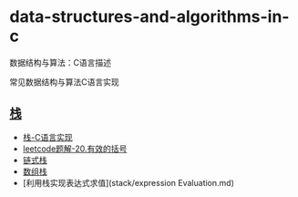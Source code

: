 # data-structures-and-algorithms-in-c
数据结构与算法：C语言描述

常见数据结构与算法C语言实现
## [栈](stack)

+ [栈-C语言实现](stack/栈-c语言实现.md)
+ [leetcode题解-20.有效的括号](stack/leetcode题解-20.有效的括号.md)
+ [链式栈](stack/linkStack.c)
+ [数组栈](stack/arrayStack.c)
+ [利用栈实现表达式求值](stack/expression Evaluation.md)
